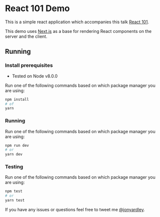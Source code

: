 # React 101 Demo

This is a simple react application which accompanies this talk [React 101](https://docs.google.com/presentation/d/1aoVeQb1LIT0aeHykPmJbBsm10ilcXwQn_5rrakVs-QI/edit?usp=sharing).

This demo uses [Next.js](https://github.com/zeit/next.js/) as a base for rendering React components on the server and the client.

## Running

### Install prerequisites

* Tested on Node v8.0.0

Run one of the following commands based on which package manager you are using:
```bash
npm install
# of
yarn
```

### Running
Run one of the following commands based on which package manager you are using:

```bash
npm run dev
# or
yarn dev
```

### Testing
Run one of the following commands based on which package manager you are using:

```bash
npm test
# or
yarn test
```

If you have any issues or questions feel free to tweet me [@jonyardley](https://twitter.com/jonyardley).
